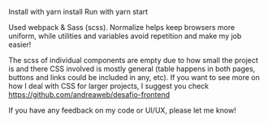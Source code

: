Install with yarn install
Run with yarn start

Used webpack & Sass (scss). Normalize helps keep browsers more uniform, while utilities and variables avoid repetition and make my job easier! 

The scss of individual components are empty due to how small the project is and there CSS involved is mostly general (table happens in both pages, buttons and links could be included in any, etc). If you want to see more on how I deal with CSS for larger projects, I suggest you check https://github.com/andreaweb/desafio-frontend

If you have any feedback on my code or UI/UX, please let me know!